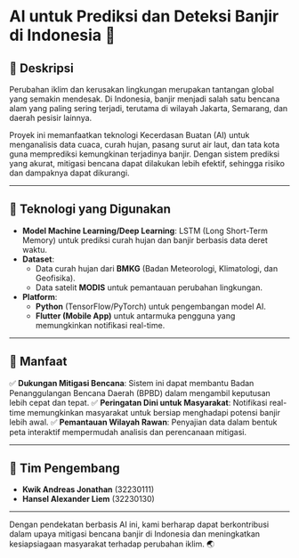 # AI untuk Prediksi dan Deteksi Banjir di Indonesia 🌊

## 📌 Deskripsi
Perubahan iklim dan kerusakan lingkungan merupakan tantangan global yang semakin mendesak. Di Indonesia, banjir menjadi salah satu bencana alam yang paling sering terjadi, terutama di wilayah Jakarta, Semarang, dan daerah pesisir lainnya.

Proyek ini memanfaatkan teknologi Kecerdasan Buatan (AI) untuk menganalisis data cuaca, curah hujan, pasang surut air laut, dan tata kota guna memprediksi kemungkinan terjadinya banjir. Dengan sistem prediksi yang akurat, mitigasi bencana dapat dilakukan lebih efektif, sehingga risiko dan dampaknya dapat dikurangi.

---

## 🚀 Teknologi yang Digunakan
- **Model Machine Learning/Deep Learning**: LSTM (Long Short-Term Memory) untuk prediksi curah hujan dan banjir berbasis data deret waktu.
- **Dataset**:
  - Data curah hujan dari **BMKG** (Badan Meteorologi, Klimatologi, dan Geofisika).
  - Data satelit **MODIS** untuk pemantauan perubahan lingkungan.
- **Platform**:
  - **Python** (TensorFlow/PyTorch) untuk pengembangan model AI.
  - **Flutter (Mobile App)** untuk antarmuka pengguna yang memungkinkan notifikasi real-time.

---

## 🎯 Manfaat
✅ **Dukungan Mitigasi Bencana**: Sistem ini dapat membantu Badan Penanggulangan Bencana Daerah (BPBD) dalam mengambil keputusan lebih cepat dan tepat.
✅ **Peringatan Dini untuk Masyarakat**: Notifikasi real-time memungkinkan masyarakat untuk bersiap menghadapi potensi banjir lebih awal.
✅ **Pemantauan Wilayah Rawan**: Penyajian data dalam bentuk peta interaktif mempermudah analisis dan perencanaan mitigasi.

---

## 👥 Tim Pengembang
- **Kwik Andreas Jonathan** (32230111)
- **Hansel Alexander Liem** (32230130)

---

Dengan pendekatan berbasis AI ini, kami berharap dapat berkontribusi dalam upaya mitigasi bencana banjir di Indonesia dan meningkatkan kesiapsiagaan masyarakat terhadap perubahan iklim. 🌏